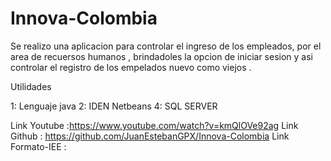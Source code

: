 # Innova-Colombia
Se realizo una aplicacion  para controlar el ingreso de los empleados, por el area de recuersos humanos , brindadoles la opcion de iniciar sesion y asi controlar el registro de los empelados nuevo como viejos .

Utilidades 

1: Lenguaje java
2: IDEN Netbeans
4: SQL SERVER 

Link Youtube :https://www.youtube.com/watch?v=kmQlOVe92ag
Link Github : https://github.com/JuanEstebanGPX/Innova-Colombia
Link Formato-IEE : 

